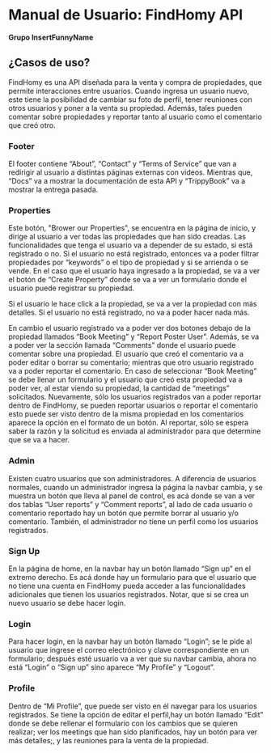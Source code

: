 # Manual de Usuario: FindHomy API

**Grupo InsertFunnyName**


## ¿Casos de uso?
FindHomy es una API diseñada para la venta y compra de propiedades, que permite interacciones entre usuarios. Cuando ingresa un usuario nuevo, este tiene la posibilidad de cambiar su foto de perfil, tener reuniones con otros usuarios y poner a la venta su propiedad. Además, tales pueden comentar sobre propiedades y reportar tanto al usuario como el comentario que creó otro. 


### Footer
El footer contiene “About”, “Contact” y “Terms of Service” que van a redirigir al usuario a distintas páginas externas con videos. Mientras que, “Docs” va a mostrar la documentación de esta API y “TrippyBook” va a mostrar la entrega pasada. 


### Properties

Este botón, "Brower our Properties", se encuentra en la página de inicio, y dirige al usuario a ver todas las propiedades que han sido creadas. Las funcionalidades que tenga el usuario va a depender de su estado, si está registrado o no. Si el usuario no está registrado, entonces va a poder filtrar propiedades por “keywords” o el tipo de propiedad y si se arrienda o se vende. En el caso que el usuario haya ingresado a la propiedad, se va a ver el botón de “Create Property” donde se va a ver un formulario donde el usuario puede registrar su propiedad. 

Si el usuario le hace click a la propiedad, se va a ver la propiedad con más detalles. Si el usuario no está registrado, no va a poder hacer nada más. 

En cambio el usuario registrado va a poder ver dos botones debajo de la propiedad llamados “Book Meeting” y “Report Poster User”. Además, se va a poder ver la sección llamada “Comments” donde el usuario puede comentar sobre una propiedad. El usuario que creó el comentario va a poder editar o borrar su comentario; mientras que otro usuario registrado va a poder reportar el comentario. 
En caso de seleccionar “Book Meeting” se debe llenar un formulario y el usuario que creó esta propiedad va a poder ver, al estar viendo su propiedad, la cantidad de “meetings” solicitados. 
Nuevamente, sólo los usuarios registrados van a poder reportar dentro de FindHomy, se pueden reportar usuarios o reportar el comentario esto puede ser visto dentro de la misma propiedad  en los comentarios aparece la opción en el formato de un botón. Al reportar, sólo se espera saber la razón y la solicitud es enviada al administrador para que determine que se va a hacer. 

### Admin

Existen cuatro usuarios que son administradores. A diferencia de usuarios normales, cuando un administrador ingresa la página la navbar cambia, y se muestra un botón que lleva al panel de control, es acá donde se van a ver dos tablas “User reports” y “Comment reports”, al lado de cada usuario o comentario reportado hay un botón que permite borrar al usuario y/o comentario. También, el administrador no tiene un perfil como los usuarios registrados. 

### Sign Up

En la página de home, en la navbar hay un botón llamado “Sign up” en el extremo derecho. Es acá donde hay un formulario para que el usuario que no tiene una cuenta en FindHomy pueda acceder a las funcionalidades adicionales que tienen los usuarios registrados. Notar, que si se crea un nuevo usuario se debe hacer login. 

### Login 

Para hacer login, en la navbar hay un botón llamado “Login”; se le pide al usuario que ingrese el correo electrónico y clave correspondiente en un formulario; después esté usuario va a ver que su navbar cambia, ahora no está “Login” o “Sign up” sino aparece “My Profile” y “Logout”. 



### Profile

Dentro de “Mi Profile”, que puede ser visto en él navegar para los usuarios registrados. Se tiene la opción de editar el perfil,hay un botón llamado “Edit” donde se debe rellenar el formulario con los cambios que se quieren realizar; ver los meetings que han sido planificados, hay un botón para ver más detalles;, y las reuniones para la venta de la propiedad. 


